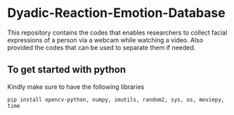 # Dyadic-Reaction-Emotion-Database
This repository contains the codes that enables researchers to collect facial expressions of a person via a webcam while watching a video. Also provided the codes that can be used to separate them if needed.

## To get started with python

Kindly make sure to have the following libraries
```
pip install opencv-python, numpy, imutils, random2, sys, os, moviepy, time
```

